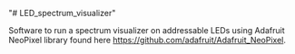 "# LED_spectrum_visualizer" 

Software to run a spectrum visualizer on addressable LEDs using Adafruit NeoPixel library 
found here https://github.com/adafruit/Adafruit_NeoPixel.

